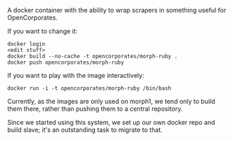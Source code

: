 A docker container with the ability to wrap scrapers in something useful for
OpenCorporates.

If you want to change it:

    docker login
    <edit stuff>
    docker build --no-cache -t opencorporates/morph-ruby .
    docker push opencorporates/morph-ruby

If you want to play with the image interactively:

    docker run -i -t opencorporates/morph-ruby /bin/bash

Currently, as the images are only used on morph1, we tend only to build them
there, rather than pushing them to a central repository.

Since we started using this system, we set up our own docker repo and build
slave; it's an outstanding task to migrate to that.
